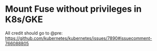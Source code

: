 # Mount Fuse without privileges in K8s/GKE

All credit should go to @pre: https://github.com/kubernetes/kubernetes/issues/7890#issuecomment-766088805


